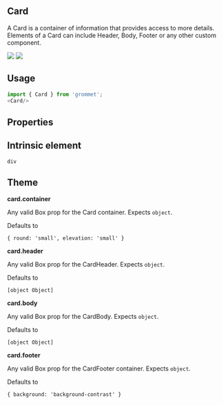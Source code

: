 ## Card
A Card is a container of information that provides access to more 
      details. Elements of a Card can include Header, Body, Footer or any 
      other custom component.

[![](https://cdn-images-1.medium.com/fit/c/120/120/1*TD1P0HtIH9zF0UEH28zYtw.png)](https://storybook.grommet.io/?selectedKind=undefined-Card&full=0&addons=0&stories=1&panelRight=0) [![](https://codesandbox.io/static/img/play-codesandbox.svg)](https://codesandbox.io/s/github/grommet/grommet-sandbox?initialpath=/card&module=%2Fsrc%2FCard.js)
## Usage

```javascript
import { Card } from 'grommet';
<Card/>
```

## Properties

  
## Intrinsic element

```
div
```
## Theme
  
**card.container**

Any valid Box prop for the Card container. Expects `object`.

Defaults to

```
{ round: 'small', elevation: 'small' }
```

**card.header**

Any valid Box prop for the CardHeader. Expects `object`.

Defaults to

```
[object Object]
```

**card.body**

Any valid Box prop for the CardBody. Expects `object`.

Defaults to

```
[object Object]
```

**card.footer**

Any valid Box prop for the CardFooter container. Expects `object`.

Defaults to

```
{ background: 'background-contrast' }
```
